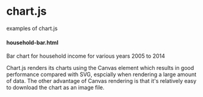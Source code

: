 # chart.js
examples of chart.js
#### household-bar.html 
Bar chart for household income for various years 2005 to 2014

Chart.js renders its charts using the Canvas element which results in good performance compared with SVG, espcially when rendering a large amount of data. The other advantage of Canvas rendering is that it's relatively easy to download the chart as an image file.
